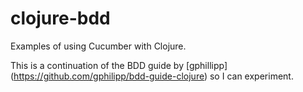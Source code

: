 # clojure-bdd
Examples of using Cucumber with Clojure.

This is a continuation of the BDD guide by [gphillipp] (https://github.com/gphilipp/bdd-guide-clojure) so I can experiment. 
